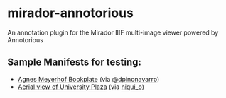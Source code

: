 # mirador-annotorious

An annotation plugin for the Mirador IIIF multi-image viewer powered by Annotorious

## Sample Manifests for testing:

- [Agnes Meyerhof Bookplate](https://studio.archipelago.nyc/do/11aa2644-b4ec-11eb-81a8-b74746cb79fe/metadata/iiifmanifest3cws/Agnes%20Meyerhof%20Bookplate_manifest.jsonld) (via [@dpinonavarro](https://twitter.com/dpinonavarro/status/1501674898619576325))
- [Aerial view of University Plaza](https://dnoneill.github.io/annonatate/manifests/catalog/0002386/manifest.json>) (via [niqui_o](https://twitter.com/niqui_o/status/1501683808093020174))
